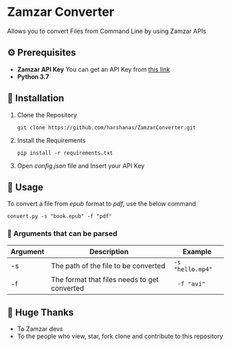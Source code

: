 # Zamzar Converter
Allows you to convert Files from Command Line by using Zamzar APIs
## :gear: Prerequisites
- **Zamzar API Key**
	You can get an API Key from [this link](https://developers.zamzar.com)
- **Python 3.7**

## :wine_glass:  Installation
1. Clone the Repository
	```
	git clone https://github.com/harshanas/ZamzarConverter.git
	```
3. Install the Requirements
	```
	pip install -r requirements.txt
	```
4. Open _config.json_ file and Insert your API Key


## :hammer: Usage
To convert a file from _epub_ format to _pdf_, use the below command
```
convert.py -s "book.epub" -f "pdf"
```

### :mag_right: Arguments that can be parsed
| Argument | Description | Example |
|--|--|--|
| -s  | The path of the file to be converted | `-s "hello.mp4"`  |
| -f  | The format that files needs to get converted |` -f "avi"`  |

## :pray: Huge Thanks 
- To Zamzar devs
- To the people who view, star, fork clone and contribute to this repository